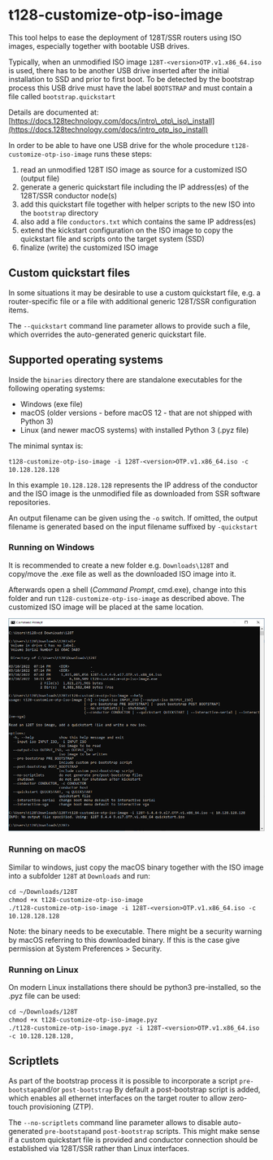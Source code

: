 # t128-customize-otp-iso-image
This tool helps to ease the deployment of 128T/SSR routers using ISO images, especially together with bootable USB drives.

Typically, when an unmodified ISO image `128T-<version>OTP.v1.x86_64.iso` is used, there has to be another USB drive inserted after the initial installation to SSD and prior to first boot. To be detected by the bootstrap process this USB drive must have the label `BOOTSTRAP` and must contain a file called `bootstrap.quickstart`

Details are documented at: [https://docs.128technology.com/docs/intro\_otp\_iso\_install](https://docs.128technology.com/docs/intro_otp_iso_install)

In order to be able to have one USB drive for the whole procedure `t128-customize-otp-iso-image` runs these steps:

1. read an unmodified 128T ISO image as source for a customized ISO (output file)
2. generate a generic quickstart file including the IP address(es) of the 128T/SSR conductor node(s)
3. add this quickstart file together with helper scripts to the new ISO into the `bootstrap` directory
4. also add a file `conductors.txt` which contains the same IP address(es)
5. extend the kickstart configuration on the ISO image to copy the quickstart file and scripts onto the target system (SSD)
6. finalize (write) the customized ISO image

## Custom quickstart files

In some situations it may be desirable to use a custom quickstart file, e.g. a router-specific file or a file with additional generic 128T/SSR configuration items.

The `--quickstart` command line parameter allows to provide such a file, which overrides the auto-generated generic quickstart file.

## Supported operating systems

Inside the `binaries` directory there are standalone executables for the following operating systems:

* Windows (exe file)
* macOS (older versions - before macOS 12 - that are not shipped with Python 3)
* Linux (and newer macOS systems) with installed Python 3 (.pyz file)

The minimal syntax is:

```
t128-customize-otp-iso-image -i 128T-<version>OTP.v1.x86_64.iso -c 10.128.128.128
```

In this example `10.128.128.128` represents the IP address of the conductor and the ISO image is the unmodified file as downloaded from SSR software repositories.

An output filename can be given using the `-o` switch. If omitted, the output filename is generated based on the input filename suffixed by `-quickstart`

### Running on Windows

It is recommended to create a new folder e.g. `Downloads\128T` and copy/move the .exe file as well as the downloaded ISO image into it.

Afterwards open a shell (*Command Prompt*, cmd.exe), change into this folder and run `t128-customize-otp-iso-image` as described above. The customized ISO image will be placed at the same location.

![](windows10.png)

### Running on macOS

Similar to windows, just copy the macOS binary together with the ISO image into a subfolder `128T` at `Downloads` and run:

```
cd ~/Downloads/128T
chmod +x t128-customize-otp-iso-image
./t128-customize-otp-iso-image -i 128T-<version>OTP.v1.x86_64.iso -c 10.128.128.128
```

Note: the binary needs to be executable. There might be a security warning by macOS referring to this downloaded binary. If this is the case give permission at System Preferences > Security.


### Running on Linux

On modern Linux installations there should be python3 pre-installed, so the .pyz file can be used:

```
cd ~/Downloads/128T
chmod +x t128-customize-otp-iso-image.pyz
./t128-customize-otp-iso-image.pyz -i 128T-<version>OTP.v1.x86_64.iso -c 10.128.128.128,
```

## Scriptlets

As part of the bootstrap process it is possible to incorporate a script `pre-bootstap`and/or `post-bootstrap`
By default a post-bootstrap script is added, which enables all ethernet interfaces on the target router to allow zero-touch provisioning (ZTP).

The `--no-scriptlets` command line parameter allows to disable auto-generated `pre-bootstap`and `post-bootstrap` scripts. This might make sense if a custom quickstart file is provided and conductor connection should be established via 128T/SSR rather than Linux interfaces.

